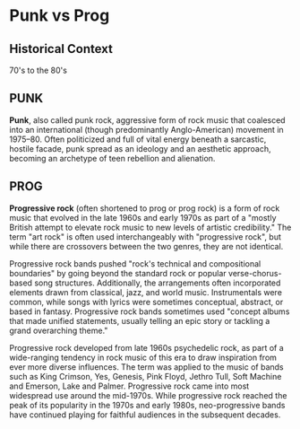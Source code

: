 # Punk vs Prog 

## Historical Context 

70's to the 80's

## PUNK 

**Punk**, also called punk rock, aggressive form of rock music that coalesced into an international (though predominantly Anglo-American) movement in 1975–80. Often politicized and full of vital energy beneath a sarcastic, hostile facade, punk spread as an ideology and an aesthetic approach, becoming an archetype of teen rebellion and alienation.


## PROG

**Progressive rock** (often shortened to prog or prog rock) is a form of rock music that evolved in the late 1960s and early 1970s as part of a "mostly British attempt to elevate rock music to new levels of artistic credibility." The term "art rock" is often used interchangeably with "progressive rock", but while there are crossovers between the two genres, they are not identical.

Progressive rock bands pushed "rock's technical and compositional boundaries" by going beyond the standard rock or popular verse-chorus-based song structures. Additionally, the arrangements often incorporated elements drawn from classical, jazz, and world music. Instrumentals were common, while songs with lyrics were sometimes conceptual, abstract, or based in fantasy. Progressive rock bands sometimes used "concept albums that made unified statements, usually telling an epic story or tackling a grand overarching theme."

Progressive rock developed from late 1960s psychedelic rock, as part of a wide-ranging tendency in rock music of this era to draw inspiration from ever more diverse influences. The term was applied to the music of bands such as King Crimson, Yes, Genesis, Pink Floyd, Jethro Tull, Soft Machine and Emerson, Lake and Palmer. Progressive rock came into most widespread use around the mid-1970s. While progressive rock reached the peak of its popularity in the 1970s and early 1980s, neo-progressive bands have continued playing for faithful audiences in the subsequent decades.